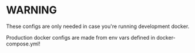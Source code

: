 WARNING
=======

These configs are only needed in case you're running development docker.

Production docker configs are made from env vars defined in docker-compose.yml!
